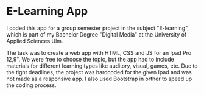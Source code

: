 # E-Learning App

I coded this app for a group semester project in the subject "E-learning", which is part of my Bachelor Degree "Digital Media" at the University of Applied Sciences Ulm.

The task was to create a web app with HTML, CSS and JS for an Ipad Pro 12,9". We were free to choose the topic, but the app had to include materials for different learning types like auditory, visual, games, etc.
Due to the tight deadlines, the project was hardcoded for the given Ipad and was not made as a responsive app. I also used Bootstrap in orther to speed up the coding process.
